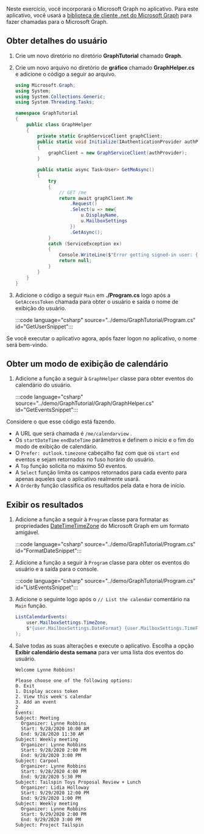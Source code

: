 <!-- markdownlint-disable MD002 MD041 -->

Neste exercício, você incorporará o Microsoft Graph no aplicativo. Para este aplicativo, você usará a [biblioteca de cliente .net do Microsoft Graph](https://github.com/microsoftgraph/msgraph-sdk-dotnet) para fazer chamadas para o Microsoft Graph.

## <a name="get-user-details"></a>Obter detalhes do usuário

1. Crie um novo diretório no diretório **GraphTutorial** chamado **Graph**.
1. Crie um novo arquivo no diretório de **gráfico** chamado **GraphHelper.cs** e adicione o código a seguir ao arquivo.

    ```csharp
    using Microsoft.Graph;
    using System;
    using System.Collections.Generic;
    using System.Threading.Tasks;

    namespace GraphTutorial
    {
        public class GraphHelper
        {
            private static GraphServiceClient graphClient;
            public static void Initialize(IAuthenticationProvider authProvider)
            {
                graphClient = new GraphServiceClient(authProvider);
            }

            public static async Task<User> GetMeAsync()
            {
                try
                {
                    // GET /me
                    return await graphClient.Me
                        .Request()
                        .Select(u => new{
                            u.DisplayName,
                            u.MailboxSettings
                        })
                        .GetAsync();
                }
                catch (ServiceException ex)
                {
                    Console.WriteLine($"Error getting signed-in user: {ex.Message}");
                    return null;
                }
            }
        }
    }
    ```

1. Adicione o código a seguir `Main` em **./Program.cs** logo após a `GetAccessToken` chamada para obter o usuário e saída o nome de exibição do usuário.

    :::code language="csharp" source="../demo/GraphTutorial/Program.cs" id="GetUserSnippet":::

Se você executar o aplicativo agora, após fazer logon no aplicativo, o nome será bem-vindo.

## <a name="get-a-calendar-view"></a>Obter um modo de exibição de calendário

1. Adicione a função a seguir à `GraphHelper` classe para obter eventos do calendário do usuário.

    :::code language="csharp" source="../demo/GraphTutorial/Graph/GraphHelper.cs" id="GetEventsSnippet":::

Considere o que esse código está fazendo.

- A URL que será chamada é `/me/calendarview` .
- Os `startDateTime` `endDateTime` parâmetros e definem o início e o fim do modo de exibição de calendário.
- O `Prefer: outlook.timezone` cabeçalho faz com que os `start` `end` eventos e sejam retornados no fuso horário do usuário.
- A `Top` função solicita no máximo 50 eventos.
- A `Select` função limita os campos retornados para cada evento para apenas aqueles que o aplicativo realmente usará.
- A `OrderBy` função classifica os resultados pela data e hora de início.

## <a name="display-the-results"></a>Exibir os resultados

1. Adicione a função a seguir à `Program` classe para formatar as propriedades [DateTimeTimeZone](/graph/api/resources/datetimetimezone?view=graph-rest-1.0) do Microsoft Graph em um formato amigável.

    :::code language="csharp" source="../demo/GraphTutorial/Program.cs" id="FormatDateSnippet":::

1. Adicione a função a seguir à `Program` classe para obter os eventos do usuário e a saída para o console.

    :::code language="csharp" source="../demo/GraphTutorial/Program.cs" id="ListEventsSnippet":::

1. Adicione o seguinte logo após o `// List the calendar` comentário na `Main` função.

    ```csharp
    ListCalendarEvents(
        user.MailboxSettings.TimeZone,
        $"{user.MailboxSettings.DateFormat} {user.MailboxSettings.TimeFormat}"
    );
    ```

1. Salve todas as suas alterações e execute o aplicativo. Escolha a opção **Exibir calendário desta semana** para ver uma lista dos eventos do usuário.

    ```Shell
    Welcome Lynne Robbins!

    Please choose one of the following options:
    0. Exit
    1. Display access token
    2. View this week's calendar
    3. Add an event
    2
    Events:
    Subject: Meeting
      Organizer: Lynne Robbins
      Start: 9/28/2020 10:00 AM
      End: 9/28/2020 11:30 AM
    Subject: Weekly meeting
      Organizer: Lynne Robbins
      Start: 9/28/2020 2:00 PM
      End: 9/28/2020 3:00 PM
    Subject: Carpool
      Organizer: Lynne Robbins
      Start: 9/28/2020 4:00 PM
      End: 9/28/2020 5:30 PM
    Subject: Tailspin Toys Proposal Review + Lunch
      Organizer: Lidia Holloway
      Start: 9/29/2020 12:00 PM
      End: 9/29/2020 1:00 PM
    Subject: Weekly meeting
      Organizer: Lynne Robbins
      Start: 9/29/2020 2:00 PM
      End: 9/29/2020 3:00 PM
    Subject: Project Tailspin
    ```
